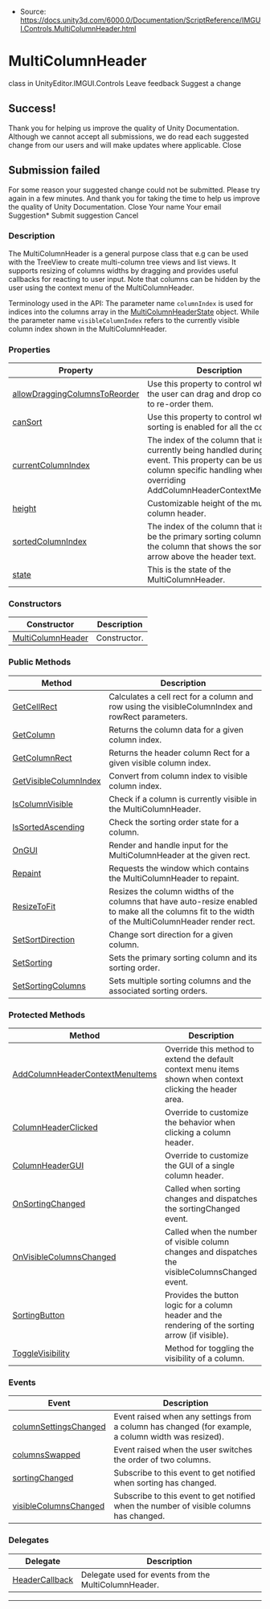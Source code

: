 * Source: https://docs.unity3d.com/6000.0/Documentation/ScriptReference/IMGUI.Controls.MultiColumnHeader.html

# MultiColumnHeader
class in UnityEditor.IMGUI.Controls
Leave feedback
Suggest a change
## Success!
Thank you for helping us improve the quality of Unity Documentation. Although we cannot accept all submissions, we do read each suggested change from our users and will make updates where applicable.
Close
## Submission failed
For some reason your suggested change could not be submitted. Please <a>try again</a> in a few minutes. And thank you for taking the time to help us improve the quality of Unity Documentation.
Close
Your name Your email Suggestion* Submit suggestion
Cancel
### Description
The MultiColumnHeader is a general purpose class that e.g can be used with the TreeView to create multi-column tree views and list views.
It supports resizing of columns widths by dragging and provides useful callbacks for reacting to user input. Note that columns can be hidden by the user using the context menu of the MultiColumnHeader.  
  
Terminology used in the API: The parameter name `columnIndex` is used for indices into the columns array in the [MultiColumnHeaderState](https://docs.unity3d.com/6000.0/Documentation/ScriptReference/IMGUI.Controls.MultiColumnHeaderState.html) object. While the parameter name `visibleColumnIndex` refers to the currently visible column index shown in the MultiColumnHeader.
### Properties
Property | Description  
---|---  
[allowDraggingColumnsToReorder](https://docs.unity3d.com/6000.0/Documentation/ScriptReference/IMGUI.Controls.MultiColumnHeader-allowDraggingColumnsToReorder.html) | Use this property to control whether the user can drag and drop columns to re-order them.  
[canSort](https://docs.unity3d.com/6000.0/Documentation/ScriptReference/IMGUI.Controls.MultiColumnHeader-canSort.html) | Use this property to control whether sorting is enabled for all the columns.  
[currentColumnIndex](https://docs.unity3d.com/6000.0/Documentation/ScriptReference/IMGUI.Controls.MultiColumnHeader-currentColumnIndex.html) | The index of the column that is currently being handled during an event. This property can be used for column specific handling when overriding AddColumnHeaderContextMenuItems  
[height](https://docs.unity3d.com/6000.0/Documentation/ScriptReference/IMGUI.Controls.MultiColumnHeader-height.html) | Customizable height of the multi column header.  
[sortedColumnIndex](https://docs.unity3d.com/6000.0/Documentation/ScriptReference/IMGUI.Controls.MultiColumnHeader-sortedColumnIndex.html) | The index of the column that is set to be the primary sorting column. This is the column that shows the sorting arrow above the header text.  
[state](https://docs.unity3d.com/6000.0/Documentation/ScriptReference/IMGUI.Controls.MultiColumnHeader-state.html) | This is the state of the MultiColumnHeader.  
### Constructors
Constructor | Description  
---|---  
[MultiColumnHeader](https://docs.unity3d.com/6000.0/Documentation/ScriptReference/IMGUI.Controls.MultiColumnHeader-ctor.html) | Constructor.  
### Public Methods
Method | Description  
---|---  
[GetCellRect](https://docs.unity3d.com/6000.0/Documentation/ScriptReference/IMGUI.Controls.MultiColumnHeader.GetCellRect.html) | Calculates a cell rect for a column and row using the visibleColumnIndex and rowRect parameters.  
[GetColumn](https://docs.unity3d.com/6000.0/Documentation/ScriptReference/IMGUI.Controls.MultiColumnHeader.GetColumn.html) | Returns the column data for a given column index.  
[GetColumnRect](https://docs.unity3d.com/6000.0/Documentation/ScriptReference/IMGUI.Controls.MultiColumnHeader.GetColumnRect.html) | Returns the header column Rect for a given visible column index.  
[GetVisibleColumnIndex](https://docs.unity3d.com/6000.0/Documentation/ScriptReference/IMGUI.Controls.MultiColumnHeader.GetVisibleColumnIndex.html) | Convert from column index to visible column index.  
[IsColumnVisible](https://docs.unity3d.com/6000.0/Documentation/ScriptReference/IMGUI.Controls.MultiColumnHeader.IsColumnVisible.html) | Check if a column is currently visible in the MultiColumnHeader.  
[IsSortedAscending](https://docs.unity3d.com/6000.0/Documentation/ScriptReference/IMGUI.Controls.MultiColumnHeader.IsSortedAscending.html) | Check the sorting order state for a column.  
[OnGUI](https://docs.unity3d.com/6000.0/Documentation/ScriptReference/IMGUI.Controls.MultiColumnHeader.OnGUI.html) | Render and handle input for the MultiColumnHeader at the given rect.  
[Repaint](https://docs.unity3d.com/6000.0/Documentation/ScriptReference/IMGUI.Controls.MultiColumnHeader.Repaint.html) | Requests the window which contains the MultiColumnHeader to repaint.  
[ResizeToFit](https://docs.unity3d.com/6000.0/Documentation/ScriptReference/IMGUI.Controls.MultiColumnHeader.ResizeToFit.html) | Resizes the column widths of the columns that have auto-resize enabled to make all the columns fit to the width of the MultiColumnHeader render rect.  
[SetSortDirection](https://docs.unity3d.com/6000.0/Documentation/ScriptReference/IMGUI.Controls.MultiColumnHeader.SetSortDirection.html) | Change sort direction for a given column.  
[SetSorting](https://docs.unity3d.com/6000.0/Documentation/ScriptReference/IMGUI.Controls.MultiColumnHeader.SetSorting.html) | Sets the primary sorting column and its sorting order.  
[SetSortingColumns](https://docs.unity3d.com/6000.0/Documentation/ScriptReference/IMGUI.Controls.MultiColumnHeader.SetSortingColumns.html) | Sets multiple sorting columns and the associated sorting orders.  
### Protected Methods
Method | Description  
---|---  
[AddColumnHeaderContextMenuItems](https://docs.unity3d.com/6000.0/Documentation/ScriptReference/IMGUI.Controls.MultiColumnHeader.AddColumnHeaderContextMenuItems.html) | Override this method to extend the default context menu items shown when context clicking the header area.  
[ColumnHeaderClicked](https://docs.unity3d.com/6000.0/Documentation/ScriptReference/IMGUI.Controls.MultiColumnHeader.ColumnHeaderClicked.html) | Override to customize the behavior when clicking a column header.  
[ColumnHeaderGUI](https://docs.unity3d.com/6000.0/Documentation/ScriptReference/IMGUI.Controls.MultiColumnHeader.ColumnHeaderGUI.html) | Override to customize the GUI of a single column header.  
[OnSortingChanged](https://docs.unity3d.com/6000.0/Documentation/ScriptReference/IMGUI.Controls.MultiColumnHeader.OnSortingChanged.html) | Called when sorting changes and dispatches the sortingChanged event.  
[OnVisibleColumnsChanged](https://docs.unity3d.com/6000.0/Documentation/ScriptReference/IMGUI.Controls.MultiColumnHeader.OnVisibleColumnsChanged.html) | Called when the number of visible column changes and dispatches the visibleColumnsChanged event.  
[SortingButton](https://docs.unity3d.com/6000.0/Documentation/ScriptReference/IMGUI.Controls.MultiColumnHeader.SortingButton.html) | Provides the button logic for a column header and the rendering of the sorting arrow (if visible).  
[ToggleVisibility](https://docs.unity3d.com/6000.0/Documentation/ScriptReference/IMGUI.Controls.MultiColumnHeader.ToggleVisibility.html) | Method for toggling the visibility of a column.  
### Events
Event | Description  
---|---  
[columnSettingsChanged](https://docs.unity3d.com/6000.0/Documentation/ScriptReference/IMGUI.Controls.MultiColumnHeader-columnSettingsChanged.html) | Event raised when any settings from a column has changed (for example, a column width was resized).  
[columnsSwapped](https://docs.unity3d.com/6000.0/Documentation/ScriptReference/IMGUI.Controls.MultiColumnHeader-columnsSwapped.html) | Event raised when the user switches the order of two columns.  
[sortingChanged](https://docs.unity3d.com/6000.0/Documentation/ScriptReference/IMGUI.Controls.MultiColumnHeader-sortingChanged.html) | Subscribe to this event to get notified when sorting has changed.  
[visibleColumnsChanged](https://docs.unity3d.com/6000.0/Documentation/ScriptReference/IMGUI.Controls.MultiColumnHeader-visibleColumnsChanged.html) | Subscribe to this event to get notified when the number of visible columns has changed.  
### Delegates
Delegate | Description  
---|---  
[HeaderCallback](https://docs.unity3d.com/6000.0/Documentation/ScriptReference/IMGUI.Controls.MultiColumnHeader.HeaderCallback.html) | Delegate used for events from the MultiColumnHeader.  
* * *
